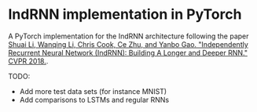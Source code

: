 # IndRNN implementation in PyTorch

A PyTorch implementation for the IndRNN architecture following the paper [Shuai Li, Wanqing Li, Chris Cook, Ce Zhu, and Yanbo Gao. "Independently Recurrent Neural Network (IndRNN): Building A Longer and Deeper RNN." CVPR 2018.](https://arxiv.org/abs/1803.04831).

TODO: 
- Add more test data sets (for instance MNIST)
- Add comparisons to LSTMs and regular RNNs
